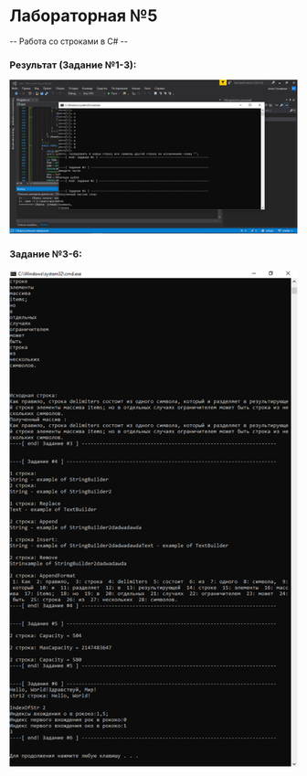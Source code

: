 # Лабораторная №5
-- Работа со строками в С# --
### Результат (Задание №1-3):
![lab5-1-3](https://github.com/annablgkv/csharp/raw/master/lab5/screenshot-lab5-1-3.png)
### Задание №3-6:
![lab5-3-6](https://github.com/annablgkv/csharp/raw/master/lab5/screenshot-lab5-3-6.png)


